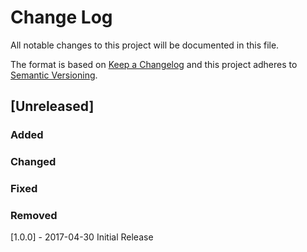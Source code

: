 # Change Log
All notable changes to this project will be documented in this file.

The format is based on [Keep a Changelog](http://keepachangelog.com/) and this project adheres to [Semantic Versioning](http://semver.org).

## [Unreleased]

### Added

### Changed

### Fixed

### Removed

[1.0.0] - 2017-04-30
Initial Release
